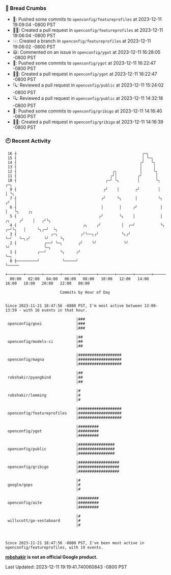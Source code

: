 ### 🍞 Bread Crumbs

 * 🚢: Pushed some commits to `openconfig/featureprofiles` at 2023-12-11 19:09:04 -0800 PST
 * ✍🏼: Created a pull request in `openconfig/featureprofiles` at 2023-12-11 19:06:04 -0800 PST
 * 💥: Created a branch in `openconfig/featureprofiles` at 2023-12-11 19:06:02 -0800 PST
 * 😃: Commented on an issue in `openconfig/ygot` at 2023-12-11 16:28:05 -0800 PST
 * 🚢: Pushed some commits to `openconfig/ygot` at 2023-12-11 16:22:47 -0800 PST
 * ✍🏼: Created a pull request in `openconfig/ygot` at 2023-12-11 16:22:47 -0800 PST
 * 🔍: Reviewed a pull request in  `openconfig/public` at 2023-12-11 15:24:02 -0800 PST
 * 🔍: Reviewed a pull request in  `openconfig/public` at 2023-12-11 14:32:18 -0800 PST
 * 🚢: Pushed some commits to `openconfig/gribigo` at 2023-12-11 14:16:40 -0800 PST
 * ✍🏼: Created a pull request in `openconfig/gribigo` at 2023-12-11 14:16:39 -0800 PST

### 🕘 Recent Activity
```
 16 ┼                                                       ╭─╮
 15 ┤                                                       │ ╰─╮
 14 ┤                                                      ╭╯   ╰╮
 13 ┤                                                      │     │
 12 ┤                                          ╭╮          │     ╰╮
 11 ┤                                         ╭╯│         ╭╯      │
 10 ┤                                       ╭─╯ ╰╮        │       ╰╮             ╭─╮
  9 ┤                                      ╭╯    │       ╭╯        │             │ ╰╮
  7 ┤                                     ╭╯     ╰╮      │         ╰╮           ╭╯  │
  6 ┤                                     │       │     ╭╯          │           │   ╰╮    ╭╮
  5 ┤                                    ╭╯       ╰╮    │           │    ╭╮    ╭╯    │   ╭╯╰╮
  4 ┤                             ╭╮    ╭╯         │  ╭─╯           ╰╮ ╭─╯╰╮   │     ╰╮╭─╯  ╰╮
  3 ┤               ╭─╮          ╭╯╰──╮╭╯          ╰╮╭╯              ╰─╯   ╰─╮╭╯      ╰╯     ╰╮
  2 ┤            ╭──╯ ╰─╮       ╭╯    ╰╯            ╰╯                       ╰╯               ╰─╮
  1 ┤         ╭──╯      ╰╮     ╭╯                                                               ╰─╮
  0 ┼─────────╯          ╰─────╯                                                                  ╰─────
    +───────+───────+───────+───────+───────+───────+───────+───────+───────+───────+───────+───────+────
  00:00   02:00   04:00   06:00   08:00   10:00   12:00   14:00   16:00   18:00   20:00   22:00   00:00   

						Commits by Hour of Day


Since 2023-11-21 18:47:56 -0800 PST, I'm most active between 13:00-13:59 - with 16 events in that hour.

```



```
                               |###
 openconfig/gnoi               |###
                               |###

                               |##
 openconfig/models-ci          |##
                               |##

                               |###################
 openconfig/magna              |###################
                               |###################

                               |##
 robshakir/pyangbind           |##
                               |##

                               |#
 robshakir/lemming             |#
                               |#

                               |###################
 openconfig/featureprofiles    |###################
                               |###################

                               |#########
 openconfig/ygot               |#########
                               |#########

                               |################
 openconfig/public             |################
                               |################

                               |##################
 openconfig/gribigo            |##################
                               |##################

                               |#
 google/gops                   |#
                               |#

                               |#########
 openconfig/aite               |#########
                               |#########

                               |#
 willscott/go-vestaboard       |#
                               |#



Since 2023-11-21 18:47:56 -0800 PST, I've been most active in openconfig/featureprofiles, with 19 events.

```
**[robshakir](mailto:robjs@google.com) is not an official Google product.**  


Last Updated: 2023-12-11 19:19:41.740060843 -0800 PST
